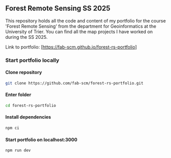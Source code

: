 ## Forest Remote Sensing SS 2025
This repository holds all the code and content of my portfolio for the course 'Forest Remote Sensing' from the department for Geoinformatics at the University of Trier. You can find all the map projects I have worked on during the SS 2025.

Link to portfolio: [https://fab-scm.github.io/forest-rs-portfolio]

### Start portfolio locally

#### Clone repository

```bash
git clone https://github.com/fab-scm/forest-rs-portfolio.git
```

#### Enter folder
```bash
cd forest-rs-portfolio
```

#### Install dependencies
```bash
npm ci
```

#### Start portfolio on localhost:3000
```bash
npm run dev
```
